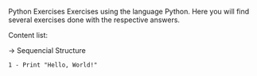 Python Exercises
Exercises using the language Python.
Here you will find several exercises done with the respective answers.

Content list:

-> Sequencial Structure

    1 - Print "Hello, World!"
